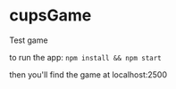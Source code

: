 # cupsGame
Test game

to run the app:
```npm install && npm start```

then you'll find the game at localhost:2500
